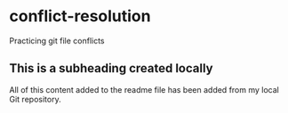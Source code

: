 # conflict-resolution
Practicing git file conflicts

## This is a subheading created locally

All of this content added to the readme file has been added from my local Git repository.